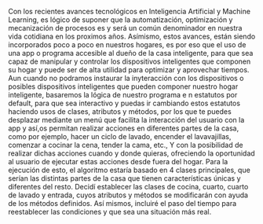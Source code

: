 Con los recientes avances tecnológicos en Inteligencia Artificial y Machine Learning, es lógico de suponer que la automatización, optimización y mecanización de procesos es y será un común denominador en nuestra vida cotidiana en los proximos años. Asímismo, estos avances, están siendo incorporados poco a poco en nuestros hogares, es por eso que el uso de una app o programa accesible al dueño de la casa inteligente, para que sea capaz de manipular y controlar los dispositivos inteligentes que componen su hogar y puede ser de alta utilidad para optimizar y aprovechar tiempos. Aun cuando no podramos instaurar la inyteracción con los dispositivos o posibles dispositivos inteligentes que pueden componer nuestro hogar inteligente, basaremos la lógica de nuestro programa e n estatutos por default, para que sea interactivo y puedas ir cambiando estos estatutos haciendo usos de clases, atributos y métodos, por los que te puedes desplazar mediante un menú que facilita la interacción del usuario con la app y así,os permitan realizar acciones en diferentes partes de la casa, como por ejemplo, hacer un ciclo de lavado, encender el lavavajillas, comenzar a cocinar la cena, tender la cama, etc., Y con la posibilidad de realizar dichas acciones cuando y donde quieras, ofreciendo la oportunidad al usuario de ejecutar estas acciones desde fuera del hogar. Para la ejecución de esto, el algoritmo estaría basado en 4 clases principales, que serían las distintas partes de la casa que tienen características únicas y diferentes del resto. Decidí establecer las clases de cocina, cuarto, cuarto de lavado y entrada, cuyos atributos y métodos se modificarán con ayuda de los métodos definidos. Así mismos, incluiré el paso del tiempo para reestablecer las condiciones y que sea una situación más real.
